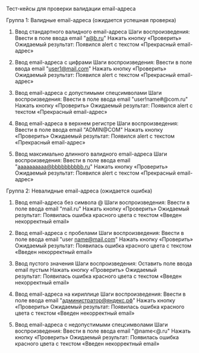 Тест-кейсы для проверки валидации email-адреса

Группа 1: Валидные email-адреса (ожидается успешная проверка)

1. Ввод стандартного валидного email-адреса
Шаги воспроизведения:
Ввести в поле ввода email "a@b.ru"
Нажать кнопку «Проверить»
Ожидаемый результат: Появился alert с текстом «Прекрасный email-адрес»

2. Ввод email-адреса с цифрами
Шаги воспроизведения:
Ввести в поле ввода email "user1@mail.com"
Нажать кнопку «Проверить»
Ожидаемый результат: Появился alert с текстом «Прекрасный email-адрес»

3. Ввод email-адреса с допустимыми спецсимволами
Шаги воспроизведения:
Ввести в поле ввода email "user!name#@com.ru"
Нажать кнопку «Проверить»
Ожидаемый результат: Появился alert с текстом «Прекрасный email-адрес»

4. Ввод email-адреса в верхнем регистре
Шаги воспроизведения:
Ввести в поле ввода email "ADMIN@COM"
Нажать кнопку «Проверить»
Ожидаемый результат: Появился alert с текстом «Прекрасный email-адрес»

5. Ввод максимально длинного валидного email-адреса
Шаги воспроизведения:
Ввести в поле ввода email "aaaaaaaaaa@bbbbbbbbbb.ru"
Нажать кнопку «Проверить»
Ожидаемый результат: Появился alert с текстом «Прекрасный email-адрес»

Группа 2: Невалидные email-адреса (ожидается ошибка)

1. Ввод email-адреса без символа @
Шаги воспроизведения:
Ввести в поле ввода email "mail.ru"
Нажать кнопку «Проверить»
Ожидаемый результат: Появилась ошибка красного цвета с текстом «Введен некорректный email»

2. Ввод email-адреса с пробелами
Шаги воспроизведения:
Ввести в поле ввода email "user name@mail.com"
Нажать кнопку «Проверить»
Ожидаемый результат: Появилась ошибка красного цвета с текстом «Введен некорректный email»

3. Ввод пустого значения
Шаги воспроизведения:
Оставить поле ввода email пустым
Нажать кнопку «Проверить»
Ожидаемый результат: Появилась ошибка красного цвета с текстом «Введен некорректный email»

4. Ввод email-адреса на кириллице
Шаги воспроизведения:
Ввести в поле ввода email "администратор@яндекс.рф"
Нажать кнопку «Проверить»
Ожидаемый результат: Появилась ошибка красного цвета с текстом «Введен некорректный email»

5. Ввод email-адреса с недопустимыми спецсимволами
Шаги воспроизведения:
Ввести в поле ввода email "@name<@.ru"
Нажать кнопку «Проверить»
Ожидаемый результат: Появилась ошибка красного цвета с текстом «Введен некорректный email»





